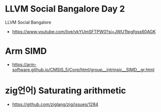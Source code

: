 #  LLVM Social Bangalore Day 2
LLVM Social Bangalore
- https://www.youtube.com/live/vkYUmSFTPW0?si=JWUTtpgfgss60AGK


# Arm SIMD
- https://arm-software.github.io/CMSIS_5/Core/html/group__intrinsic__SIMD__gr.html


# zig언어) Saturating arithmetic
- https://github.com/ziglang/zig/issues/1284